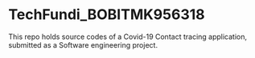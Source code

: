 # TechFundi_BOBITMK956318
This repo holds source codes of a Covid-19 Contact tracing application, submitted as a Software engineering project.

